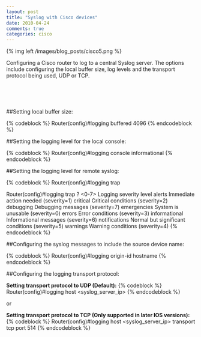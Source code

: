 ```yaml
---
layout: post
title: "Syslog with Cisco devices"
date: 2010-04-24
comments: true
categories: cisco
---
```

{% img left /images/blog_posts/cisco5.png %}

Configuring a Cisco router to log to a central Syslog server. The options include configuring the local buffer size, log levels and the transport protocol being used, UDP or TCP.
<!--more-->
<br>
<br>
<br>

##Setting local buffer size:

{% codeblock %}
Router(config)#logging buffered 4096
{% endcodeblock %}

##Setting the logging level for the local console:

{% codeblock %}
Router(config)#logging console informational
{% endcodeblock %}

##Setting the logging level for remote syslog:

{% codeblock %}
Router(config)#logging trap <severity level>

Router(config)#logging trap ?
  <0-7>          Logging severity level
  alerts         Immediate action needed           (severity=1)
  critical       Critical conditions               (severity=2)
  debugging      Debugging messages                (severity=7)
  emergencies    System is unusable                (severity=0)
  errors         Error conditions                  (severity=3)
  informational  Informational messages            (severity=6)
  notifications  Normal but significant conditions (severity=5)
  warnings       Warning conditions                (severity=4)
{% endcodeblock %}

##Configuring the syslog messages to include the source device name:

{% codeblock %}
Router(config)#logging origin-id hostname
{% endcodeblock %}

##Configuring the logging transport protocol:

**Setting transport protocol to UDP (Default):**
{% codeblock %}
Router(config)#logging host <syslog_server_ip>
{% endcodeblock %}

or

**Setting transport protocol to TCP (Only supported in later IOS versions):**
{% codeblock %}
Router(config)#logging host <syslog_server_ip> transport tcp port 514
{% endcodeblock %}
